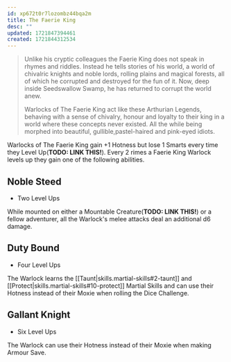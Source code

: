 ```yaml
---
id: xp672t0r7lozombz44bqa2m
title: The Faerie King
desc: ""
updated: 1721847394461
created: 1721844312534
---
```


> Unlike his cryptic colleagues the Faerie King does not speak in rhymes and riddles. Instead he tells stories of his world, a world of chivalric knights and noble lords, rolling plains and magical forests, all of which he corrupted and destroyed for the fun of it. Now, deep inside Seedswallow Swamp, he has returned to corrupt the world anew.
>
> Warlocks of The Faerie King act like these Arthurian Legends, behaving with a sense of chivalry, honour and loyalty to their king in a world where these concepts never existed. All the while being morphed into beautiful, gullible,pastel-haired and pink-eyed idiots.

Warlocks of The Faerie King gain +1 Hotness but lose 1 Smarts every time they Level Up(**TODO: LINK THIS!**). Every 2 rimes a Faerie King Warlock levels up they gain one of the following abilities.

## Noble Steed

- Two Level Ups

While mounted on either a Mountable Creature(**TODO: LINK THIS!**) or a fellow adventurer, all the Warlock's melee attacks deal an additional d6 damage.

## Duty Bound

- Four Level Ups

The Warlock learns the [[Taunt|skills.martial-skills#2-taunt]] and [[Protect|skills.martial-skills#10-protect]] Martial Skills and can use their Hotness instead of their Moxie when rolling the Dice Challenge.

## Gallant Knight

- Six Level Ups

The Warlock can use their Hotness instead of their Moxie when making Armour Save.
